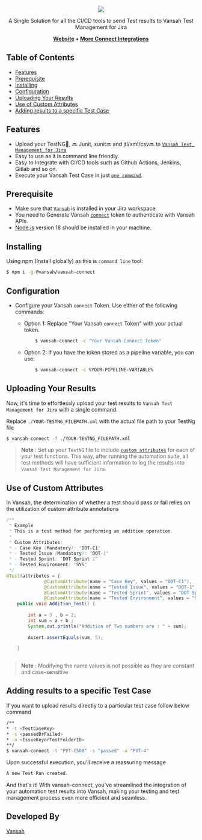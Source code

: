 <div align="center">
   <a href="https://vansah.com"><img src="https://vansah.com/wp-content/uploads/2021/07/256x256-3.png" /></a><br>
</div>

<p align="center">A Single Solution for all the CI/CD tools to send Test results to Vansah Test Management for Jira</p>

<p align="center">
    <a href="https://vansah.com/"><b>Website</b></a> •
    <a href="https://vansah.com/connect-integrations/"><b>More Connect Integrations</b></a>
</p>

## Table of Contents

  - [Features](#features)
  - [Prerequisite](#Prerequisite)
  - [Installing](#installing)
  - [Configuration](#Configuration)
  - [Uploading Your Results](#Uploading-Your-Results)
  - [Use of Custom Attributes](#Use-of-Custom-Attributes)
  - [Adding results to a specific Test Case](#Adding-results-to-a-specific-Test-Case)

## Features

- Upload your TestNG🎉, 🔜 Junit, xunit🔜 and jtl/xml/csv🔜 to [`Vansah Test Management for Jira`](https://marketplace.atlassian.com/apps/1224250/vansah-test-management-for-jira?tab=overview&hosting=cloud) 
- Easy to use as it is command line friendly.
- Easy to Integrate with CI/CD tools such as Github Actions, Jenkins, Gitlab and so on.
- Execute your Vansah Test Case in just [`one command`](#Adding-results-to-a-specific-Test-Case).


## Prerequisite

- Make sure that [`Vansah`](https://marketplace.atlassian.com/apps/1224250/vansah-test-management-for-jira?tab=overview&hosting=cloud) is installed in your Jira workspace
- You need to Generate Vansah [`connect`](https://docs.vansah.com/docs-base/generate-a-vansah-api-token-from-jira-cloud/) token to authenticate with Vansah APIs.
- [Node.js](https://nodejs.org/en/download) version 18 should be installed in your machine.

## Installing

Using npm (Install globally) as this is `command line` tool:

```bash
$ npm i -g @vansah/vansah-connect
```

## Configuration

- Configure your Vansah `connect` Token. Use either of the following commands:
    - Option 1: Replace "Your Vansah `connect` Token" with your actual token.
    
        ```bash
            $ vansah-connect -c "Your Vansah Connect Token"
        ```
    - Option 2: If you have the token stored as a pipeline variable, you can use:
            
        ```bash
            $ vansah-connect -c %YOUR-PIPELINE-VARIABLE%
        ```

## Uploading Your Results

Now, it's time to effortlessly upload your test results to `Vansah Test Management for Jira` with a single command.

Replace `./YOUR-TESTNG_FILEPATH.xml` with the actual file path to your TestNg file

```bash
$ vansah-connect -f ./YOUR-TESTNG_FILEPATH.xml
```


> **Note** : Set up your `TestNG` file to include [`custom attributes`](#Use-of-Custom-Attributes) for each of your test functions. This way, after running the automation suite, all test methods will have sufficient information to log the results into `Vansah Test Management for Jira`.

## Use of Custom Attributes

In Vansah, the determination of whether a test should pass or fail relies on the utilization of custom attribute annotations

```java
/**
 * Example
 * This is a test method for performing an addition operation.
 *
 * Custom Attributes:
 * - Case Key (Mandatory): "DOT-C1"
 * - Tested Issue (Mandatory): "DOT-1"
 * - Tested Sprint: "DOT Sprint 1"
 * - Tested Environment: "SYS"
 */
@Test(attributes = {
		      @CustomAttribute(name = "Case Key", values = "DOT-C1"),
		      @CustomAttribute(name = "Tested Issue", values = "DOT-1"),
		      @CustomAttribute(name = "Tested Sprint", values = "DOT Sprint 1"),
		      @CustomAttribute(name = "Tested Environment", values = "SYS")})
	public void Addition_Test() {
		
		int a = 3 , b = 2;
		int sum = a + b ;
		System.out.println("Addition of Two numbers are : " + sum);
	
		Assert.assertEquals(sum, 5);
		
	}
	
```
> **Note** : Modifying the name values is not possible as they are constant and case-sensitive
   
   
   
## Adding results to a specific Test Case

If you want to upload results directly to a particular test case follow below command

```bash
/**
* -t <TestCaseKey> 
* -s <passedOrFailed>
* -a <IssueKeyorTestFolderID>
**/
$ vansah-connect -t "PVT-C500" -s "passed" -a "PVT-4"
```

Upon successful execution, you'll receive a reassuring message

```bash
A new Test Run created.
```
And that's it! With vansah-connect, you've streamlined the integration of your automation test results into Vansah, making your testing and test management process even more efficient and seamless.

## Developed By

[Vansah](https://vansah.com/)
